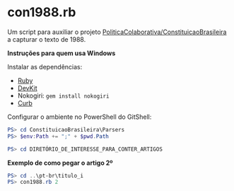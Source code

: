 # con1988.rb

Um script para auxiliar o projeto [PoliticaColaborativa/ConstituicaoBrasileira](//github.com/PoliticaColaborativa/ConstituicaoBrasileira) a capturar o texto de 1988.

**Instruções para quem usa Windows**

Instalar as dependências:
- [Ruby](http://rubyinstaller.org/)
- [DevKit](https://github.com/oneclick/rubyinstaller/wiki/Development-Kit)
- Nokogiri: `gem install nokogiri`
- [Curb](http://blog.cloud-mes.com/2014/08/19/how-to-install-gem-curb-in-windows/)

Configurar o ambiente no PowerShell do GitShell:
```powershell
PS> cd ConstituicaoBrasileira\Parsers
PS> $env:Path += ";" + $pwd.Path

PS> cd DIRETÓRIO_DE_INTERESSE_PARA_CONTER_ARTIGOS
```

**Exemplo de como pegar o artigo 2º**
```powershell
PS> cd ..\pt-br\titulo_i
PS> con1988.rb 2
```

